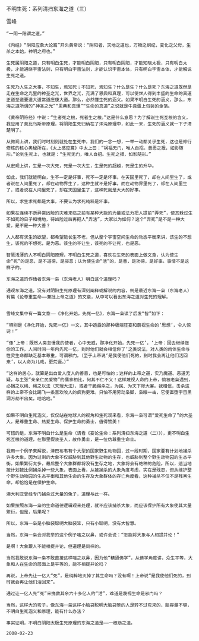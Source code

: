 不明生死：系列清扫东海之道（三）

雪峰


    “一阴一阳谓之道。”

    《内经》“阴阳应象大论篇”开头黄帝说：“阴阳者，天地之道也，万物之纲纪，变化之父母，生杀之本始，神明之府也。”

    生死属阴阳之道，只有明白生死，才能明白阴阳，只有明白阴阳，才能知晓太极，只有明白太极，才能通晓宇宙法则，只有明白宇宙法则，才能认识宇宙本体，只有明白宇宙本体，才能解说生死之道。

    生死乃人生之大事，不知生，焉知死；不知死，焉知生？什么是生？什么是死？东海之道既然是走在生命之光里的神圣之光，世界之光，充满了恩典和真理，可以使世人得到丰盛的生命的真道正道至道要道大道常道庄康大道。那么，必然懂生死的涵义。如果不明白生死的涵义，那么，东海之道所谓的“神圣之光”“恩典和真理”“生命的真道”之说就是牛粪蛋上包装的金箔。

    《黄帝阴符经》中说：“生者死之根，死者生之根。”这是什么意思？为了解说生死互根的含义，我应用了莫比乌斯带原理，将阴阳生死归纳在了浑沌原理中，如此一来，生死的涵义就一下子清楚明了。

    从微观上讲，我们时时刻刻就处在生死中，我们的一念一想，一举一动都关乎生死，这也是修行修炼的核心奥秘所在，《太上感应篇》中太上曰：“祸福无门，唯人自招。善恶之报，如影随形。”论到生死上，也就是：“生死无门，唯人自招。生死之报，如影随形。”

    从宏观上讲，生是一次大死，死是一次大生，生是死的超越，死是生的升华。

    如此，我们就能明白，生不一定是好事，死不一定是坏事。在天国里死了，却在人间里生了，或者说在人间里死了，却在动物界生了，这种生就不是好事。而在动物界里死了，却在人间里生了，或者说在人间里死了，却在天国里生了，这种死就是大大的好事。

    所以，求生求死都是大事，不要认为求死纯粹是坏事。

    如果在连续不断异常凶险的灾难来临之前有某种大能的力量或法力把人提前“弄死”，使其躲过生不如死的日子和境地，待凶险过后再把人“弄活”，大家以为如何？这个“弄死”是不是一种大爱，是不是一种大善？

    人人都有求生的欲望，都希望能长生不老，但从整个宇宙空间生命的动态平衡来讲，该生的不想生，该死的不想死，是为恶。该生的不让生，该死的不让死，也是恶。

    智慧浅薄的人不明白阴阳原理，不明白生死之道，喜欢在生死的表面上做文章，认为使生命“死”的是恶，是不道德，是邪恶；认为使生命“活”的，是善，是功德，是好事。事情不是这样子的。

    东海之道的作俑者东海一枭（东海老人）明白这个道理吗？

    通观东海之道，没有对阴阳生死原理有深刻阐释或解说的内容，倒是最近东海一枭（东海老人）有篇《论尊重生命——兼批上帝之道》的文章，从中可以看出东海之道对生死的理解。


    雪峰文集中有一篇文章——《净化开始，先死一亿》，东海一枭读了后发“智”如下：

    “特别是《净化开始，先死一亿》一文，其中透露的那种极端狂妄和藐视生命的‘思想’，令人惊诧！” 

    “像‘上帝：既然人类怠慢我的使者，心中无威，那净化开始，先死一亿’，‘上帝：回去继续做你的工作，人间时间一年内先死一亿，到时他们就会相信你了’之类说法，对人类的肉体生命与性灵生命都缺乏基本尊重，可谓邪门。（至于上帝说‘是我使他们死的，到时我会再让他们活回来’，以人命为儿戏，更荒诞。）”

    “这样的居心，就算是出自爱人度人的善意，也是可怕的；这样的上帝之道，实乃魔道、恶道无疑，与主张“亲亲仁民爱物”的儒家相比，何其不仁不义！这样蔑视人命的上帝，倘被老枭遇到，必捆之以绳、绳之以法（天理大法），或者干脆踢杀之，为民、为天下除大害。我相信，击杀这样的上帝不会比踢飞一条喜欢咬人的疯狗更难。只怕不用劳动枭脚，枭眼一击，它便直堕宇宙黑洞万劫不出矣，哈哈哈。”


    如果不明白生死涵义，仅仅站在地球人的视角和生死观来看，东海一枭可谓“爱死生命了”的大圣人，是尊重生命、热爱生命、保护生命的勇士，值得赞美！

    可惜的是，东海不明白什么是生命（请看《妄论生命：系列清扫东海之道（二）》），更不明白生死互根的道理，在那里假装圣人，故作勇士，是一位伪尊重生命士。

    我用一个例子来解说，津巴布韦有个大型的国家野生动物园，过一段时期，国家要有计划地捕杀许多大象，因为过剩的大象不仅威胁到其他野生动物的生存，也威胁到整个野生动物园的生态平衡，如果繁衍太多，最后整个大象群都将没有生存之地，大象将会有绝种的危险。所以，适当地按计划按比例捕杀掉一些大象，表面上看，从被捕杀的大象角度考虑，实在是残忍，但从维护整个野生动物园的生态平衡和其他生命的生存及大象群体的存亡角度看，这种捕杀不仅不是残害生命，却恰恰是在保护生命。

    澳大利亚曾经专门捕杀过大量的兔子，道理与此一样。

    如果按照东海一枭的生命道德逻辑观来处理，就不应该捕杀大象，而应该保护所有大象使其大量繁衍，但是，后果呢？

    所以，东海一枭是小脑袋聪明大脑袋笨，只有小聪明，没有大智慧。

    当然，东海一枭会对我举的这个例子嗤之以鼻，或许会说：“怎能将大象与人相提并论！”

    是啊！大象跟人不能相提并论，但道理是同样的。

    当然我敢说东海一枭不敢直接这样嗤之以鼻，因为他“精通佛学”，从佛学角度讲，众生平等，大象和人在生命的层面上是平等的，能不相提并论吗？

    再说，上帝先让一亿人“死”，是纯粹地灭掉了其生命吗？没有啊！上帝说“是我使他们死的，到时我会再让他们活回来”。

    通过让一亿人先“死”来挽救其余六十多亿人的“活”，难道是蔑视生命是邪门吗？

    当然，这样大的弯子，像东海一枭这样小脑袋聪明大脑袋笨的人是转不过弯来的，脑容量不够，不明白生死涵义和原理，能有什么办法？ 

    事实证明，不明白阴阳太极生死原理的东海之道是——一根筋之道。

    2008-02-23



